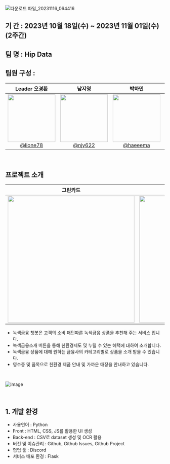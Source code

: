![다운로드 파일_20231116_064416](https://github.com/njy622/Onnanana_second-Projct/assets/139431528/19a428d8-7d5c-4539-b364-ca600f1a3b42)

## 기  간 : 2023년 10월 18일(수) ~ 2023년 11월 01일(수) (2주간)
## 팀  명 : Hip Data
## 팀원 구성 :
| **Leader 오경환** | **남지영** | **박하민** | **신영화** | **정종문** |
| :---------: |  :------: | :------: | :------: | :------: |
| [<img src="https://github.com/njy622/HipData/assets/139431528/6fd0ef7d-2932-4c43-a963-5d0de1c1c93f" height=150 width=150> <br/> @lione78](https://github.com/lione78)| [<img src="https://github.com/njy622/HipData/assets/139431528/17fd72d5-11f1-45cb-9f58-f6b27477590f" height=150 width=150> <br/> @njy622](https://github.com/njy622) | [<img src="https://github.com/njy622/HipData/assets/139431528/eba6caf0-bc51-4652-83de-85c90e9f8e7b" height=150 width=150> <br/> @haeeema](https://github.com/haeeema) | [<img src="https://github.com/njy622/HipData/assets/139431528/944fffa1-37e3-4aef-bd1a-8275becbd563" height=150 width=150> <br/> @forever-young86](https://github.com/forever-young86) | [<img src= "https://github.com/njy622/HipData/assets/139431528/e3af687e-68d3-4266-8c80-cf33854fc906" height=150 width=150> <br/> @JM-world](https://github.com/JM-world) |


<br>

## 프로젝트 소개
| **그린카드** | **챗봇** |
| :---------: |  :------: |
| <img src="https://github.com/njy622/HipData/assets/139431528/f4f0a874-3cdc-45d6-ab58-4930b8ce4f89" height=400>| <img src="https://github.com/njy622/HipData/assets/139431528/a036f66d-2562-4240-903b-7085e96e2e39" height=400> | 


- 녹색금융 챗봇은 고객의 소비 패턴따른 녹색금융 상품을 추천해 주는 서비스 입니다.
- 녹색금융소개 버튼을 통해 친환경제도 및 누릴 수 있는 혜택에 대하여 소개합니다.
- 녹색금융 상품에 대해 원하는 금융사의 카테고리별로 상품을 소개 받을 수 있습니다.
- 영수증 및 품목으로 친환경 제품 안내 및 가까운 매장을 안내하고 있습니다.



<br>

![image](https://github.com/njy622/HipData/assets/139431528/46fef65b-4e33-494f-a4c7-4d00f0877d47)


<br>

## 1. 개발 환경
- 사용언어 : Python
- Front : HTML, CSS, JS를 활용한 UI 생성
- Back-end : CSV로 dataset 생성 및 OCR 활용
- 버전 및 이슈관리 : Github, Github Issues, Github Project
- 협업 툴 : Discord
- 서비스 배포 환경 : Flask
<br>

